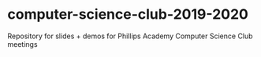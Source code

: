# computer-science-club-2019-2020
Repository for slides + demos for Phillips Academy Computer Science Club meetings
